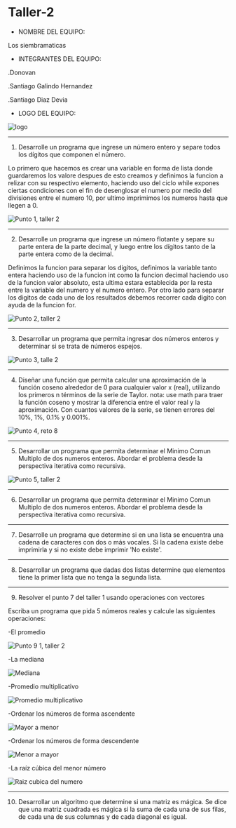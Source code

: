 # Taller-2

- NOMBRE DEL EQUIPO:

Los siembramaticas




- INTEGRANTES DEL EQUIPO:

.Donovan

.Santiago Galindo Hernandez

.Santiago Diaz Devia


- LOGO DEL EQUIPO:

![logo](https://user-images.githubusercontent.com/124641609/236643005-ae69d116-6acc-44e1-b183-7cfb1527106e.png)








---

1) Desarrolle un programa que ingrese un número entero y separe todos los dígitos que componen el número.



Lo primero que hacemos es crear una variable en forma de lista donde guardaremos los valore
despues de esto creamos y definimos la funcion a relizar con su respectivo elemento, haciendo uso del ciclo while
expones ciertas condiciones con el fin de desenglosar el numero por medio del divisiones entre el numero 10,
por ultimo imprimimos los numeros hasta que llegen a 0.

![Punto 1, taller 2](https://user-images.githubusercontent.com/124641609/236598141-8e6d4ee3-72bb-4c71-bebb-97f77c3a80a9.JPG)


---

2) Desarrolle un programa que ingrese un número flotante y separe su parte entera de la parte decimal, y luego entre los dígitos tanto de la parte entera como de la decimal.



Definimos la funcion para separar los digitos, definimos la variable tanto entera haciendo uso de la funcion int
como la funcion decimal haciendo uso de la funcion valor absoluto, esta ultima estara establecida por la resta entre 
la variable del numero y el numero entero. Por otro lado para separar los digitos de cada uno de los resultados 
debemos recorrer cada digito con ayuda de la funcion for.

![Punto 2, taller 2](https://user-images.githubusercontent.com/124641609/236599247-b3a216f7-6ea3-46e6-a406-529b3830e232.JPG)

---

3)  Desarrollar un programa que permita ingresar dos números enteros y determinar si se trata de números espejos.

![Punto 3, talle 2](https://user-images.githubusercontent.com/124641609/236649067-7eb73316-043f-4813-a27b-e5a5429da1fa.JPG)


---

4)  Diseñar una función que permita calcular una aproximación de la función coseno alrededor de 0 para cualquier valor x (real), utilizando los primeros n términos de la serie de Taylor. nota: use math para traer la función coseno y mostrar la diferencia entre el valor real y la aproximación. Con cuantos valores de la serie, se tienen errores del 10%, 1%, 0.1% y 0.001%.

![Punto 4, reto 8](https://user-images.githubusercontent.com/124641609/236649106-147b2273-83af-481b-b7ee-4bd8a021e771.JPG)


---

5)  Desarrollar un programa que permita determinar el Minimo Comun Multiplo de dos numeros enteros. Abordar el problema desde la perspectiva iterativa como recursiva.

![Punto 5, taller 2](https://user-images.githubusercontent.com/124641609/236649193-b4d31309-d63d-4b7a-969e-a0262e386d6e.JPG)


---

6) Desarrollar un programa que permita determinar el Minimo Comun Multiplo de dos numeros enteros. Abordar el problema desde la perspectiva iterativa como recursiva.

---

7) Desarrolle un programa que determine si en una lista se encuentra una cadena de caracteres con dos o más vocales. Si la cadena existe debe imprimirla y si no existe debe imprimir 'No existe'.

---

8) Desarrollar un programa que dadas dos listas determine que elementos tiene la primer lista que no tenga la segunda lista.

---

9) Resolver el punto 7 del taller 1 usando operaciones con vectores

Escriba un programa que pida 5 números reales y calcule las siguientes operaciones:

-El promedio

![Punto 9 1, taller 2](https://user-images.githubusercontent.com/124641609/236645752-3a6fa7da-94c9-4978-87c8-9c4022f74efa.JPG)

-La mediana

![Mediana](https://user-images.githubusercontent.com/124641609/236648665-2eaff7a4-3472-4acf-b1f1-674d2477d840.JPG)

-Promedio multiplicativo

![Promedio multiplicativo](https://user-images.githubusercontent.com/124641609/236648698-cb2a3eda-ed12-460e-818b-566a103e5e8d.JPG)

-Ordenar los números de forma ascendente

![Mayor a menor](https://user-images.githubusercontent.com/124641609/236648738-fda031c3-f441-470c-98a6-ce78aa1b1178.JPG)

-Ordenar los números de forma descendente

![Menor a mayor](https://user-images.githubusercontent.com/124641609/236648749-67aa8035-20e6-4d21-94ef-21300cacd708.JPG)

-La raíz cúbica del menor número

![Raiz cubica del numero](https://user-images.githubusercontent.com/124641609/236648996-c4306d53-522e-45d9-a5b7-e5b4b12afe04.JPG)




---

10)  Desarrollar un algoritmo que determine si una matriz es mágica. Se dice que una matriz cuadrada es mágica si la suma de cada una de sus filas, de cada una de sus columnas y de cada diagonal es igual.



